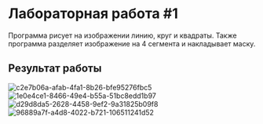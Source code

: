 # Лабораторная работа #1

Программа рисует на изображении линию, круг и квадраты. Также программа разделяет изображение на 4 сегмента и накладывает маску. 

## Результат работы 
![c2e7b06a-afab-4fa1-8b26-bfe95276fbc5](https://github.com/AnyaKononova/OpenCV_05.03/assets/82609324/e584d5ee-fd6f-4e66-afc3-89e98a408386)
![1e0e4ce1-8466-49e4-b55a-51bc8edd1b97](https://github.com/AnyaKononova/OpenCV_05.03/assets/82609324/459720e0-e08f-431a-a6c6-35816247a7d7)
![d29d8da5-2628-4458-9ef2-9a31825b09f8](https://github.com/AnyaKononova/OpenCV_05.03/assets/82609324/998fba1a-17da-46e0-a7b8-8d758249969f)
![96889a7f-a4d8-4022-b721-106511241d52](https://github.com/AnyaKononova/OpenCV_05.03/assets/82609324/04e80222-206a-484e-8a42-540b33a83f0c)
